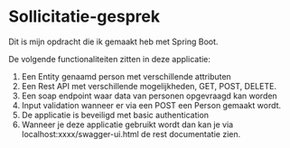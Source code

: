 # Sollicitatie-gesprek

Dit is mijn opdracht die ik gemaakt heb met Spring Boot.

De volgende functionaliteiten zitten in deze applicatie:

1. Een Entity genaamd person met verschillende attributen
2. Een Rest API met verschillende mogelijkheden, GET, POST, DELETE.
3. Een soap endpoint waar data van personen opgevraagd kan worden
4. Input validation wanneer er via een POST een Person gemaakt wordt.
5. De applicatie is beveiligd met basic authentication
6. Wanneer je deze applicatie gebruikt wordt dan kan je via 
localhost:xxxx/swagger-ui.html de rest documentatie zien.